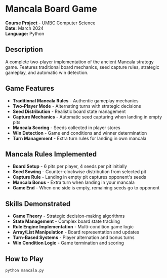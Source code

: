 # Mancala Board Game

**Course Project** - UMBC Computer Science  
**Date:** March 2024  
**Language:** Python

## Description
A complete two-player implementation of the ancient Mancala strategy game. Features traditional board mechanics, seed capture rules, strategic gameplay, and automatic win detection.

## Game Features
- **Traditional Mancala Rules** - Authentic gameplay mechanics
- **Two-Player Mode** - Alternating turns with strategic decisions  
- **Seed Distribution** - Realistic board state management
- **Capture Mechanics** - Automatic seed capturing when landing in empty pits
- **Mancala Scoring** - Seeds collected in player stores
- **Win Detection** - Game end conditions and winner determination
- **Turn Management** - Extra turn rules for landing in own mancala

## Mancala Rules Implemented
- **Board Setup** - 6 pits per player, 4 seeds per pit initially
- **Seed Sowing** - Counter-clockwise distribution from selected pit
- **Capture Rule** - Landing in empty pit captures opponent's seeds
- **Mancala Bonus** - Extra turn when landing in your mancala
- **Game End** - When one side is empty, remaining seeds go to opponent

## Skills Demonstrated
- **Game Theory** - Strategic decision-making algorithms
- **State Management** - Complex board state tracking
- **Rule Engine Implementation** - Multi-condition game logic
- **Array/List Manipulation** - Board representation and updates
- **Turn-Based Systems** - Player alternation and bonus turns
- **Win Condition Logic** - Game termination and scoring

## How to Play
```bash
python mancala.py
